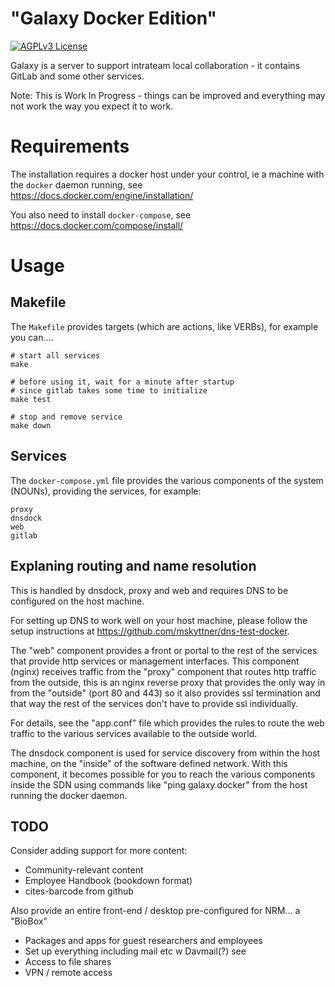 # "Galaxy Docker Edition"

[![AGPLv3 License](http://img.shields.io/badge/license-AGPLv3-blue.svg) ](https://github.com/DINA-Web/galaxy-docker/blob/master/LICENSE)

Galaxy is a server to support intrateam local collaboration - it contains GitLab and some other services.

Note: This is Work In Progress - things can be improved and everything may not work the way you expect it to work.

# Requirements

The installation requires a docker host under your control, ie a machine with the `docker` daemon running, see https://docs.docker.com/engine/installation/

You also need to install `docker-compose`, see https://docs.docker.com/compose/install/

# Usage

## Makefile

The `Makefile` provides targets (which are actions, like VERBs), for example you can....

	# start all services 
	make

	# before using it, wait for a minute after startup
	# since gitlab takes some time to initialize
	make test

	# stop and remove service
	make down

## Services

The `docker-compose.yml` file provides the various components of the system (NOUNs), providing the services, for example:

	proxy 
	dnsdock 
	web
	gitlab

## Explaning routing and name resolution

This is handled by dnsdock, proxy and web and requires DNS to be configured on the host machine.

For setting up DNS to work well on your host machine, please follow the setup instructions at https://github.com/mskyttner/dns-test-docker. 

The "web" component provides a front or portal to the rest of the services that provide http services or management interfaces. This component (nginx) receives traffic from the "proxy" component that routes http traffic from the outside, this is an nginx reverse proxy that provides the only way in from the "outside" (port 80 and 443) so it also provides ssl termination and that way the rest of the services don't have to provide ssl individually. 

For details, see the "app.conf" file which provides the rules to route the web traffic to the various services available to the outside world.

The dnsdock component is used for service discovery from within the host machine, on the "inside" of the software defined network. With this component, it becomes possible for you to reach the various components inside the SDN using commands like "ping galaxy.docker" from the host running the docker daemon. 


## TODO

Consider adding support for more content:

* Community-relevant content
* Employee Handbook (bookdown format)
* cites-barcode from github

Also provide an entire front-end / desktop pre-configured for NRM... a "BioBox"

* Packages and apps for guest researchers and employees
* Set up everything including mail etc w Davmail(?) see 
* Access to file shares
* VPN / remote access


